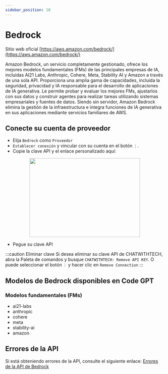 ```yaml
---
sidebar_position: 10
---
```


# Bedrock

Sitio web oficial [https://aws.amazon.com/bedrock/](https://aws.amazon.com/bedrock/)

Amazon Bedrock, un servicio completamente gestionado, ofrece los mejores modelos fundamentales (FMs) de las principales empresas de IA, incluidas AI21 Labs, Anthropic, Cohere, Meta, Stability AI y Amazon a través de una sola API. Proporciona una amplia gama de capacidades, incluida la seguridad, privacidad y IA responsable para el desarrollo de aplicaciones de IA generativa. Le permite probar y evaluar los mejores FMs, ajustarlos con sus datos y construir agentes para realizar tareas utilizando sistemas empresariales y fuentes de datos. Siendo sin servidor, Amazon Bedrock elimina la gestión de la infraestructura e integra funciones de IA generativa en sus aplicaciones mediante servicios familiares de AWS.

## Conecte su cuenta de proveedor
- Elija `Bedrock` como `Proveedor`
- `Establecer conexión` y vincular con su cuenta en el botón `⋮`.
- Copie la clave API y el enlace personalizado aquí:
  
<p align="center">
      <img width="350" height="250" src="https://github.com/davila7/code-gpt-docs/assets/37567214/f777df34-a667-4f52-87df-0a3d70dae4d2" />
</p>

- Pegue su clave API

:::caution Eliminar clave
Si desea eliminar su clave API de CHATWITHTECH, abra la Paleta de comandos y busque `CHATWITHTECH: Remove API KEY`. O puede seleccionar el botón `⋮` y hacer clic en `Remove Connection`
:::

## Modelos de Bedrock disponibles en Code GPT

### Modelos fundamentales (FMs)
- ai21-labs
- anthropic
- cohere
- meta
- stability-ai
- amazon

## Errores de la API
Si está obteniendo errores de la API, consulte el siguiente enlace: [Errores de la API de Bedrock](https://aws.amazon.com/bedrock/api-errors)
